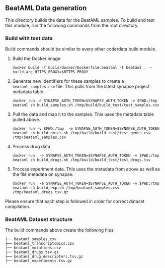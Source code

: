 ## BeatAML Data generation

This directory builds the data for the BeatAML samples. To build and
test this module, run the following commands from the root directory.

### Build with test data
Build commands should be similar to every other coderdata build module.

1. Build the Docker image:
   ```
   docker build -f build/docker/Dockerfile.beataml -t beataml . --build-arg HTTPS_PROXY=$HTTPS_PROXY 
   ```

2. Generate new identifiers for these samples to create a
   `beataml_samples.csv` file. This pulls from the latest synapse
   project metadata table.
   ```
   docker run -e SYNAPSE_AUTH_TOKEN=$SYNAPSE_AUTH_TOKEN -v $PWD:/tmp beataml sh build_samples.sh /tmp/build/build_test/test_samples.csv 
   ```

3. Pull the data and map it to the samples. This uses the metadata
   table pulled above.
   ```
   docker run -v $PWD:/tmp  -e SYNAPSE_AUTH_TOKEN=$SYNAPSE_AUTH_TOKEN beataml sh build_omics.sh /tmp/build/build_test/test_genes.csv /tmp/beataml_samples.csv 
   ```

4. Process drug data
   ```
   docker run  -e SYNAPSE_AUTH_TOKEN=$SYNAPSE_AUTH_TOKEN -v $PWD:/tmp beataml sh build_drugs.sh /tmp/build/build_test/test_drugs.tsv
   ```
   
5. Process experiment data. This uses the metadata from above as well as the file metadata on synapse:
   ```
   docker run  -e SYNAPSE_AUTH_TOKEN=$SYNAPSE_AUTH_TOKEN -v $PWD:/tmp beataml sh build_exp.sh /tmp/beataml_samples.csv /tmp/beataml_drugs.tsv.gz
   ```

Please ensure that each step is followed in order for correct dataset
compilation.


### BeatAML Dataset structure
The build commands above create the following files

```
├── beataml_samples.csv
├── beataml_transcriptomics.csv
├── beataml_mutations.csv
├── beataml_drugs.tsv.gz
├── beataml_drug_descriptors.tsv.gz
├── beataml_experiments.tsv.gz
```
